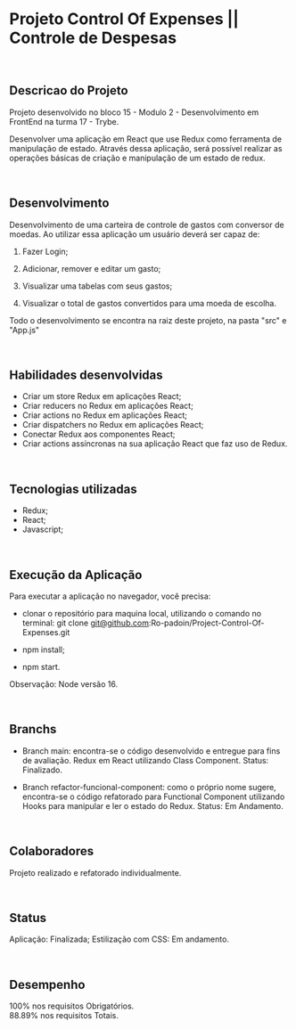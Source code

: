 <h1> Projeto Control Of Expenses || Controle de Despesas </h1>

<br/>

## Descricao do Projeto

Projeto desenvolvido no bloco 15 - Modulo 2 - Desenvolvimento em FrontEnd na turma 17 - Trybe. </br>

Desenvolver uma aplicação em React que use Redux como ferramenta de manipulação de estado. Através dessa aplicação, será possível realizar as operações básicas de criação e manipulação de um estado de redux.

<br/>

## Desenvolvimento

Desenvolvimento de uma carteira de controle de gastos com conversor de moedas. Ao utilizar essa aplicação um usuário deverá ser capaz de:

1. Fazer Login;

2. Adicionar, remover e editar um gasto;

3. Visualizar uma tabelas com seus gastos;

4. Visualizar o total de gastos convertidos para uma moeda de escolha.

Todo o desenvolvimento se encontra na raiz deste projeto, na pasta "src" e "App.js"

<br/>

## Habilidades desenvolvidas

  * Criar um store Redux em aplicações React;
  * Criar reducers no Redux em aplicações React;
  * Criar actions no Redux em aplicações React;
  * Criar dispatchers no Redux em aplicações React;
  * Conectar Redux aos componentes React;
  * Criar actions assíncronas na sua aplicação React que faz uso de Redux.

<br/>

## Tecnologias utilizadas

- Redux;
- React;
- Javascript;

<br/>

## Execução da Aplicação

Para executar a aplicação no navegador, você precisa:

- clonar o repositório para maquina local, utilizando o comando no terminal:
  git clone git@github.com:Ro-padoin/Project-Control-Of-Expenses.git

- npm install;

- npm start.

Observação: Node versão 16.

<br/>

## Branchs

- Branch main: encontra-se o código desenvolvido e entregue para fins de avaliação. Redux em React utilizando Class Component. Status: Finalizado.

- Branch refactor-funcional-component: como o próprio nome sugere, encontra-se o código refatorado para Functional Component utilizando Hooks para manipular e ler o estado do Redux. Status: Em Andamento.

<br/>

## Colaboradores

Projeto realizado e refatorado individualmente.

<br/>

## Status

Aplicação: Finalizada;
Estilização com CSS: Em andamento.

<br/>

## Desempenho

100% nos requisitos Obrigatórios. <br/>
88.89% nos requisitos Totais.
